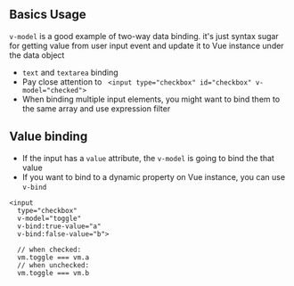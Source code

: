 ## Basics Usage
``v-model`` is a good example of two-way data binding. it's just syntax sugar for getting value from user input event and update it to Vue instance under the data object

+ ``text`` and ``textarea`` binding
+ Pay close attention to `` <input type="checkbox" id="checkbox" v-model="checked">``
+ When binding multiple input elements, you might want to bind them to the same array and use expression filter


## Value binding
+ If the input has a ``value`` attribute, the ``v-model`` is going to bind the that value
+ If you want to bind to a dynamic property on Vue instance, you can use ``v-bind``

```
<input
  type="checkbox"
  v-model="toggle"
  v-bind:true-value="a"
  v-bind:false-value="b">

  // when checked:
  vm.toggle === vm.a
  // when unchecked:
  vm.toggle === vm.b
```
